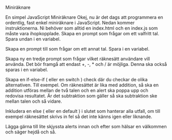 Miniräknare

En simpel JavaScript Miniräknare
Okej, nu är det dags att programmera en ordentlig, fast enkel miniräknare i JavaScript. Nedan kommer instruktionerna. Ni behöver som alltid en index.html och en index.js som måste vara ihopkopplade.
Skapa en prompt som frågar om ett valfritt tal. Spara undan i en variabel.

Skapa en prompt till som frågar om ett annat tal. Spara i en variabel.

Skapa ny en tredje prompt som frågar vilket räknesätt användare vill använda. Det bör framgå att endast +, -, * och / är möjliga. Denna ska också sparas i en variabel.

Skapa en if-else-if ( eller en switch ) check där du checkar de olika alternativen. Till exempel. Om räknesättet är lika med addition, så ska en addition utföras mellan de två talen och en alert ska poppa upp och redovisa resultatet. Är det subtraktion som gäller så ska subtraktion ske mellan talen och så vidare.

Inkludera en else ( eller en default ) i slutet som hanterar alla utfall, om till exempel räknesättet skrivs in fel så det inte känns igen eller liknande.

Lägga gärna till lite skjyssta alerts innan och efter som hälsar en välkommen och säger hejdå och så.
